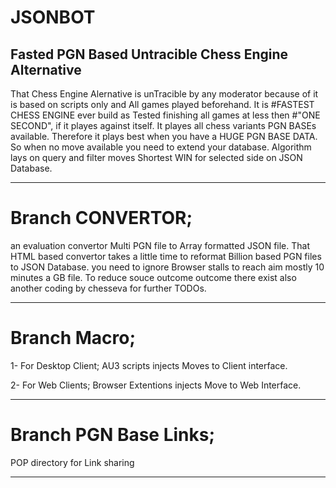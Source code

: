 # JSONBOT
Fasted PGN Based Untracible Chess Engine Alternative
--------------------------------------------------
That Chess Engine Alernative is unTracible by any moderator because of it is based on scripts only and All games played beforehand.
It is #FASTEST CHESS ENGINE ever build as Tested finishing all games at less then #"ONE SECOND", if it playes against itself.
It playes all chess variants PGN BASEs available. Therefore it plays best when you have a HUGE PGN BASE DATA.
So when no move available you need to extend your database.
Algorithm lays on query and filter moves Shortest WIN for selected side on JSON Database.

--------------------------
# Branch CONVERTOR; 
an evaluation convertor Multi PGN file to Array formatted JSON file.
That HTML based convertor takes a little time to reformat Billion based PGN files to JSON Database.
you need to ignore Browser stalls to reach aim mostly 10 minutes a GB file.
To reduce souce outcome outcome there exist also another coding by chesseva for further TODOs.

--------------------------------------------------------------------------------------------------
# Branch Macro; 
1- For Desktop Client; AU3 scripts injects Moves to Client interface.

2- For Web Clients; Browser Extentions injects Move to Web Interface.

---------------------------------------------------------------------
# Branch PGN Base Links; 
POP directory for Link sharing

---------------------------------------------------------------------
